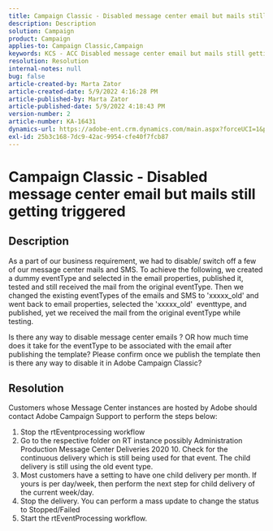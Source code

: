 ```yaml
---
title: Campaign Classic - Disabled message center email but mails still getting triggered
description: Description
solution: Campaign
product: Campaign
applies-to: Campaign Classic,Campaign
keywords: KCS - ACC Disabled message center email but mails still getting triggered
resolution: Resolution
internal-notes: null
bug: false
article-created-by: Marta Zator
article-created-date: 5/9/2022 4:16:28 PM
article-published-by: Marta Zator
article-published-date: 5/9/2022 4:18:43 PM
version-number: 2
article-number: KA-16431
dynamics-url: https://adobe-ent.crm.dynamics.com/main.aspx?forceUCI=1&pagetype=entityrecord&etn=knowledgearticle&id=f38c465e-b3cf-ec11-a7b5-0022480a8e40
exl-id: 25b3c168-7dc9-42ac-9954-cfe40f7fcb87
---
```

# Campaign Classic - Disabled message center email but mails still getting triggered

## Description


As a part of our business requirement, we had to disable/ switch off a few of our message center mails and SMS. To achieve the following, we created a dummy eventType and selected in the email properties, published it, tested and still received the mail from the original eventType.
 Then we changed the existing eventTypes of the emails and SMS to 'xxxxx_old' and went back to email properties, selected the 'xxxxx_old'  eventtype, and published, yet we received the mail from the original eventType while testing.

 Is there any way to disable message center emails ? OR how much time does it take for the eventType to be associated with the email after publishing the template?
 Please confirm once we publish the template then is there any way to disable it in Adobe Campaign Classic?


## Resolution


Customers whose Message Center instances are hosted by Adobe should contact Adobe Campaign Support to perform the steps below:

1. Stop the rtEventprocessing workflow
2. Go to the respective folder on RT instance possibly Administration  Production  Message Center  Deliveries  2020  10. Check for the continuous delivery which is still being used for that event. The child delivery is still using the old event type.
3. Most customers have a setting to have one child delivery per month. If yours is per day/week, then perform the next step for child delivery of the current week/day.
4. Stop the delivery. You can perform a mass update to change the status to Stopped/Failed
5. Start the rtEventProcessing workflow.
